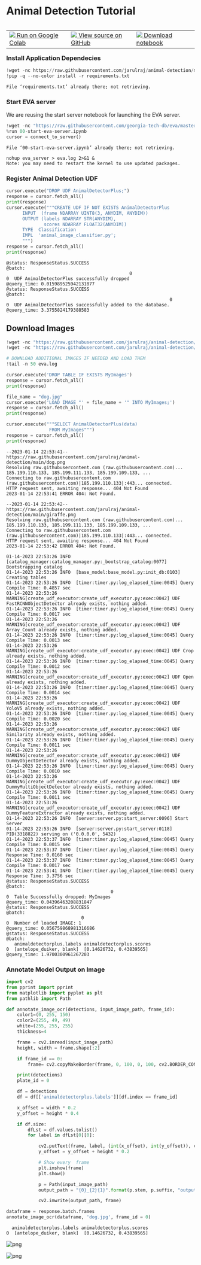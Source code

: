 # Animal Detection Tutorial

<table align="left">
  <td>
    <a target="_blank" href="https://colab.research.google.com/github/georgia-tech-db/license-plate-recognition/blob/main/README.ipynb"><img src="https://www.tensorflow.org/images/colab_logo_32px.png" /> Run on Google Colab</a>
  </td>
  <td>
    <a target="_blank" href="https://github.com/georgia-tech-db/license-plate-recognition/blob/main/README.ipynb"><img src="https://www.tensorflow.org/images/GitHub-Mark-32px.png" /> View source on GitHub</a>
  </td>
  <td>
    <a target="_blank" href="
    https://raw.githubusercontent.com/georgia-tech-db/license-plate-recognition/main/README.ipynb"><img src="https://www.tensorflow.org/images/download_logo_32px.png" /> Download notebook</a>
  </td>
</table>
<br>
<br>

### Install Application Dependecies 


```python
!wget -nc https://raw.githubusercontent.com/jarulraj/animal-detection/main/requirements.txt
!pip -q --no-color install -r requirements.txt
```

    File ‘requirements.txt’ already there; not retrieving.
    


### Start EVA server

We are reusing the start server notebook for launching the EVA server.


```python
!wget -nc "https://raw.githubusercontent.com/georgia-tech-db/eva/master/tutorials/00-start-eva-server.ipynb"
%run 00-start-eva-server.ipynb
cursor = connect_to_server()
```

    File ‘00-start-eva-server.ipynb’ already there; not retrieving.
    
    nohup eva_server > eva.log 2>&1 &
    Note: you may need to restart the kernel to use updated packages.


### Register Animal Detection UDF


```python
cursor.execute("DROP UDF AnimalDetectorPlus;")
response = cursor.fetch_all()
print(response)
cursor.execute("""CREATE UDF IF NOT EXISTS AnimalDetectorPlus
      INPUT  (frame NDARRAY UINT8(3, ANYDIM, ANYDIM))
      OUTPUT (labels NDARRAY STR(ANYDIM), 
              scores NDARRAY FLOAT32(ANYDIM))
      TYPE  Classification
      IMPL  'animal_image_classifier.py';
      """)
response = cursor.fetch_all()
print(response)
```

    @status: ResponseStatus.SUCCESS
    @batch: 
                                                  0
    0  UDF AnimalDetectorPlus successfully dropped
    @query_time: 0.015989525942131877
    @status: ResponseStatus.SUCCESS
    @batch: 
                                                                 0
    0  UDF AnimalDetectorPlus successfully added to the database.
    @query_time: 3.3755824179388583


## Download Images


```python
!wget -nc "https://raw.githubusercontent.com/jarulraj/animal-detection/main/dog.png"
!wget -nc "https://raw.githubusercontent.com/jarulraj/animal-detection/main/giraffe.png"

# DOWNLOAD ADDITIONAL IMAGES IF NEEDED AND LOAD THEM
!tail -n 50 eva.log

cursor.execute('DROP TABLE IF EXISTS MyImages')
response = cursor.fetch_all()
print(response)

file_name = "dog.jpg"
cursor.execute('LOAD IMAGE "' + file_name + '" INTO MyImages;')
response = cursor.fetch_all()
print(response)

cursor.execute("""SELECT AnimalDetectorPlus(data)
                FROM MyImages""")
response = cursor.fetch_all()
print(response)
```

    --2023-01-14 22:53:41--  https://raw.githubusercontent.com/jarulraj/animal-detection/main/dog.png
    Resolving raw.githubusercontent.com (raw.githubusercontent.com)... 185.199.110.133, 185.199.111.133, 185.199.109.133, ...
    Connecting to raw.githubusercontent.com (raw.githubusercontent.com)|185.199.110.133|:443... connected.
    HTTP request sent, awaiting response... 404 Not Found
    2023-01-14 22:53:41 ERROR 404: Not Found.
    
    --2023-01-14 22:53:42--  https://raw.githubusercontent.com/jarulraj/animal-detection/main/giraffe.png
    Resolving raw.githubusercontent.com (raw.githubusercontent.com)... 185.199.110.133, 185.199.111.133, 185.199.109.133, ...
    Connecting to raw.githubusercontent.com (raw.githubusercontent.com)|185.199.110.133|:443... connected.
    HTTP request sent, awaiting response... 404 Not Found
    2023-01-14 22:53:42 ERROR 404: Not Found.
    
    01-14-2023 22:53:26 INFO  [catalog_manager:catalog_manager.py:_bootstrap_catalog:0077] Bootstrapping catalog
    01-14-2023 22:53:26 INFO  [base_model:base_model.py:init_db:0103] Creating tables
    01-14-2023 22:53:26 INFO  [timer:timer.py:log_elapsed_time:0045] Query Compile Time: 0.4857 sec
    01-14-2023 22:53:26 WARNING[create_udf_executor:create_udf_executor.py:exec:0042] UDF FastRCNNObjectDetector already exists, nothing added.
    01-14-2023 22:53:26 INFO  [timer:timer.py:log_elapsed_time:0045] Query Compile Time: 0.0017 sec
    01-14-2023 22:53:26 WARNING[create_udf_executor:create_udf_executor.py:exec:0042] UDF Array_Count already exists, nothing added.
    01-14-2023 22:53:26 INFO  [timer:timer.py:log_elapsed_time:0045] Query Compile Time: 0.0013 sec
    01-14-2023 22:53:26 WARNING[create_udf_executor:create_udf_executor.py:exec:0042] UDF Crop already exists, nothing added.
    01-14-2023 22:53:26 INFO  [timer:timer.py:log_elapsed_time:0045] Query Compile Time: 0.0012 sec
    01-14-2023 22:53:26 WARNING[create_udf_executor:create_udf_executor.py:exec:0042] UDF Open already exists, nothing added.
    01-14-2023 22:53:26 INFO  [timer:timer.py:log_elapsed_time:0045] Query Compile Time: 0.0014 sec
    01-14-2023 22:53:26 WARNING[create_udf_executor:create_udf_executor.py:exec:0042] UDF YoloV5 already exists, nothing added.
    01-14-2023 22:53:26 INFO  [timer:timer.py:log_elapsed_time:0045] Query Compile Time: 0.0020 sec
    01-14-2023 22:53:26 WARNING[create_udf_executor:create_udf_executor.py:exec:0042] UDF Similarity already exists, nothing added.
    01-14-2023 22:53:26 INFO  [timer:timer.py:log_elapsed_time:0045] Query Compile Time: 0.0011 sec
    01-14-2023 22:53:26 WARNING[create_udf_executor:create_udf_executor.py:exec:0042] UDF DummyObjectDetector already exists, nothing added.
    01-14-2023 22:53:26 INFO  [timer:timer.py:log_elapsed_time:0045] Query Compile Time: 0.0010 sec
    01-14-2023 22:53:26 WARNING[create_udf_executor:create_udf_executor.py:exec:0042] UDF DummyMultiObjectDetector already exists, nothing added.
    01-14-2023 22:53:26 INFO  [timer:timer.py:log_elapsed_time:0045] Query Compile Time: 0.0011 sec
    01-14-2023 22:53:26 WARNING[create_udf_executor:create_udf_executor.py:exec:0042] UDF DummyFeatureExtractor already exists, nothing added.
    01-14-2023 22:53:26 INFO  [server:server.py:start_server:0096] Start Server
    01-14-2023 22:53:26 INFO  [server:server.py:start_server:0118] PID(3318822) serving on ('0.0.0.0', 5432)
    01-14-2023 22:53:37 INFO  [timer:timer.py:log_elapsed_time:0045] Query Compile Time: 0.0015 sec
    01-14-2023 22:53:37 INFO  [timer:timer.py:log_elapsed_time:0045] Query Response Time: 0.0160 sec
    01-14-2023 22:53:37 INFO  [timer:timer.py:log_elapsed_time:0045] Query Compile Time: 0.0017 sec
    01-14-2023 22:53:41 INFO  [timer:timer.py:log_elapsed_time:0045] Query Response Time: 3.3756 sec
    @status: ResponseStatus.SUCCESS
    @batch: 
                                           0
    0  Table Successfully dropped: MyImages
    @query_time: 0.04396463208831847
    @status: ResponseStatus.SUCCESS
    @batch: 
                                0
    0  Number of loaded IMAGE: 1
    @query_time: 0.056759868981316686
    @status: ResponseStatus.SUCCESS
    @batch: 
       animaldetectorplus.labels animaldetectorplus.scores
    0  [antelope_duiker, blank]  [0.14626732, 0.43839565]
    @query_time: 1.9700300961267203


### Annotate Model Output on Image


```python
import cv2
from pprint import pprint
from matplotlib import pyplot as plt
from pathlib import Path

def annotate_image_ocr(detections, input_image_path, frame_id):
    color1=(0, 255, 150)
    color2=(255, 49, 49)
    white=(255, 255, 255)
    thickness=4

    frame = cv2.imread(input_image_path)
    height, width = frame.shape[:2]

    if frame_id == 0:
        frame= cv2.copyMakeBorder(frame, 0, 100, 0, 100, cv2.BORDER_CONSTANT,value=white)

    print(detections)
    plate_id = 0

    df = detections
    df = df[['animaldetectorplus.labels']][df.index == frame_id]

    x_offset = width * 0.2
    y_offset = height * 0.4

    if df.size:
        dfLst = df.values.tolist()
        for label in dfLst[0][0]:

            cv2.putText(frame, label, (int(x_offset), int(y_offset)), cv2.FONT_HERSHEY_SIMPLEX, 3, color2, thickness, cv2.LINE_AA) 
            y_offset = y_offset + height * 0.2

            # Show every  frame
            plt.imshow(frame)
            plt.show()

            p = Path(input_image_path)
            output_path = "{0}_{2}{1}".format(p.stem, p.suffix, "output")

            cv2.imwrite(output_path, frame)

```


```python
dataframe = response.batch.frames
annotate_image_ocr(dataframe, 'dog.jpg', frame_id = 0)
```

      animaldetectorplus.labels animaldetectorplus.scores
    0  [antelope_duiker, blank]  [0.14626732, 0.43839565]



    
![png](README_files/README_12_1.png)
    



    
![png](README_files/README_12_2.png)
    

